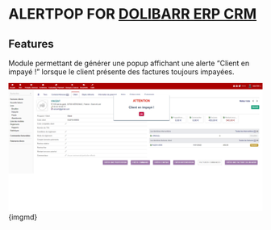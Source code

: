 # ALERTPOP FOR [DOLIBARR ERP CRM](https://www.dolibarr.org)

## Features

Module permettant de générer une popup affichant une alerte “Client en impayé !” lorsque le client présente des factures toujours impayées.

![Screenshot alertpop](img/popalert.png?raw=true "AlertPop"){imgmd}

